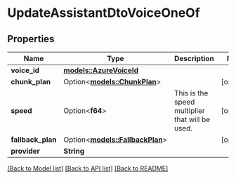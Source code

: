 # UpdateAssistantDtoVoiceOneOf

## Properties

Name | Type | Description | Notes
------------ | ------------- | ------------- | -------------
**voice_id** | [**models::AzureVoiceId**](AzureVoiceId.md) |  | 
**chunk_plan** | Option<[**models::ChunkPlan**](ChunkPlan.md)> |  | [optional]
**speed** | Option<**f64**> | This is the speed multiplier that will be used. | [optional]
**fallback_plan** | Option<[**models::FallbackPlan**](FallbackPlan.md)> |  | [optional]
**provider** | **String** |  | 

[[Back to Model list]](../README.md#documentation-for-models) [[Back to API list]](../README.md#documentation-for-api-endpoints) [[Back to README]](../README.md)


